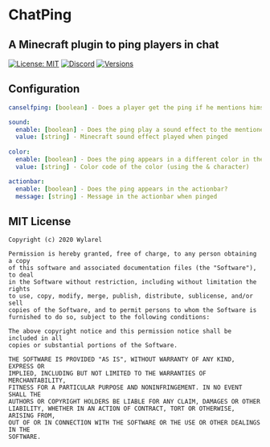 # ChatPing
## A Minecraft plugin to ping players in chat
[![License: MIT](https://img.shields.io/badge/License-MIT-green.svg)](https://raw.githubusercontent.com/Wylarel/ChatPing/master/LICENSE)
[![Discord](https://img.shields.io/badge/Chat-Discord-blue)](https://discord.gg/7qvmeh2)
[![Versions](https://img.shields.io/badge/Tested%20Versions-1.15.x-orange)](#)
## Configuration
```yaml
canselfping: [boolean] - Does a player get the ping if he mentions himself in the chat?

sound:
  enable: [boolean] - Does the ping play a sound effect to the mentioned player?
  value: [string] - Minecraft sound effect played when pinged
  
color: 
  enable: [boolean] - Does the ping appears in a different color in the chat?
  value: [string] - Color code of the color (using the & character)

actionbar: 
  enable: [boolean] - Does the ping appears in the actionbar?
  message: [string] - Message in the actionbar when pinged
```

## MIT License
```
Copyright (c) 2020 Wylarel

Permission is hereby granted, free of charge, to any person obtaining a copy
of this software and associated documentation files (the "Software"), to deal
in the Software without restriction, including without limitation the rights
to use, copy, modify, merge, publish, distribute, sublicense, and/or sell
copies of the Software, and to permit persons to whom the Software is
furnished to do so, subject to the following conditions:

The above copyright notice and this permission notice shall be included in all
copies or substantial portions of the Software.

THE SOFTWARE IS PROVIDED "AS IS", WITHOUT WARRANTY OF ANY KIND, EXPRESS OR
IMPLIED, INCLUDING BUT NOT LIMITED TO THE WARRANTIES OF MERCHANTABILITY,
FITNESS FOR A PARTICULAR PURPOSE AND NONINFRINGEMENT. IN NO EVENT SHALL THE
AUTHORS OR COPYRIGHT HOLDERS BE LIABLE FOR ANY CLAIM, DAMAGES OR OTHER
LIABILITY, WHETHER IN AN ACTION OF CONTRACT, TORT OR OTHERWISE, ARISING FROM,
OUT OF OR IN CONNECTION WITH THE SOFTWARE OR THE USE OR OTHER DEALINGS IN THE
SOFTWARE.
```

